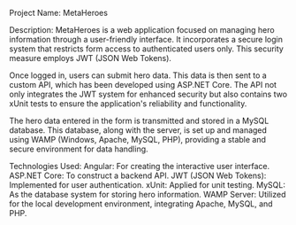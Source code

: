Project Name:
MetaHeroes

Description:
MetaHeroes is a web application focused on managing hero information through a user-friendly interface. It incorporates a secure login system that restricts form access to authenticated users only. This security measure employs JWT (JSON Web Tokens).

Once logged in, users can submit hero data. This data is then sent to a custom API, which has been developed using ASP.NET Core. The API not only integrates the JWT system for enhanced security but also contains two xUnit tests to ensure the application's reliability and functionality.

The hero data entered in the form is transmitted and stored in a MySQL database. This database, along with the server, is set up and managed using WAMP (Windows, Apache, MySQL, PHP), providing a stable and secure environment for data handling.

Technologies Used:
Angular: For creating the interactive user interface.
ASP.NET Core: To construct a backend API.
JWT (JSON Web Tokens): Implemented for user authentication.
xUnit: Applied for unit testing.
MySQL: As the database system for storing hero information.
WAMP Server: Utilized for the local development environment, integrating Apache, MySQL, and PHP.
